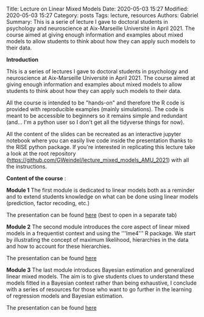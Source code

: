 Title: Lecture on Linear Mixed Models
Date: 2020-05-03 15:27
Modified: 2020-05-03 15:27
Category: posts
Tags: lecture, resources
Authors: Gabriel 
Summary: This is a serie of lecture I gave to doctoral students in psychology and neuroscience at Aix-Marseille Université in April 2021. The course aimed at giving enough information and examples about mixed models to allow students to think about how they can apply such models to their data.

__Introduction__

This is a series of lectures I gave to doctoral students in psychology and neuroscience at Aix-Marseille Université in April 2021. The course aimed at giving enough information and examples about mixed models to allow students to think about how they can apply such models to their data.

All the course is intended to be "hands-on" and therefore the R code is provided with reproducible examples (mainly simulations). The code is meant to be accessible to beginners so it remains simple and redundant (and... I'm a python user so I don't get all the tidyverse things for now).

All the content of the slides can be recreated as an interactive jupyter notebook where you can easily live code inside the presentation thanks to the RISE python package. If you're interested in replicating this lecture take a look at the root repository (https://github.com/GWeindel/lecture_mixed_models_AMU_2021) with all the instructions.

__Content of the course__ :

__Module 1__
The first module is dedicated to linear models both as a reminder and to extend students knowledge on what can be done using linear models (prediction, factor recoding, etc.)

The presentation can be found [here](https://gweindel.github.io/lecture_mixed_models_AMU_2021/Module_1.slides.html) (best to open in a separate tab)

__Module 2__
The second module introduces the core aspect of linear mixed models in a frequentist context and using the '''lme4''' R package. We start by illustrating the concept of maximum likelihood, hierarchies in the data and how to account for these hierarchies.


The presentation can be found [here](https://gweindel.github.io/lecture_mixed_models_AMU_2021/Module_2.slides.html)

__Module 3__
The last module introduces Bayesian estimation and generalized linear mixed models. The aim is to give students clues to understand these models fitted in a Bayesian context rather than being exhaustive, I conclude with a series of resources for those who want to go further in the learning of regression models and Bayesian estimation.

The presentation can be found [here](https://gweindel.github.io/lecture_mixed_models_AMU_2021/Module_3.slides.html)
 
